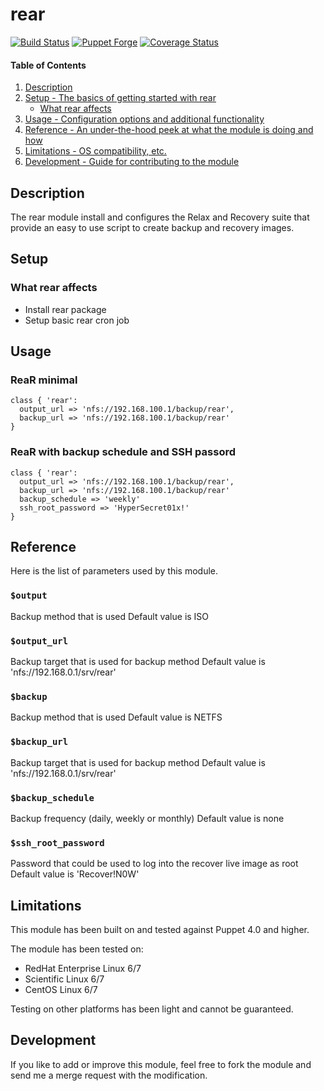 # rear

[![Build Status](https://travis-ci.org/thbe/puppet-rear.png?branch=master)](https://travis-ci.org/thbe/puppet-rear)
[![Puppet Forge](https://img.shields.io/puppetforge/v/thbe/rear.svg)](https://forge.puppetlabs.com/thbe/rear)
[![Coverage Status](https://coveralls.io/repos/thbe/puppet-rear/badge.svg?branch=master&service=github)](https://coveralls.io/github/thbe/puppet-rear?branch=master)

#### Table of Contents

1. [Description](#description)
1. [Setup - The basics of getting started with rear](#setup)
    * [What rear affects](#what-rear-affects)
1. [Usage - Configuration options and additional functionality](#usage)
1. [Reference - An under-the-hood peek at what the module is doing and how](#reference)
1. [Limitations - OS compatibility, etc.](#limitations)
1. [Development - Guide for contributing to the module](#development)

## Description

The rear module install and configures the Relax and Recovery suite that provide
an easy to use script to create backup and recovery images.

## Setup

### What rear affects

* Install rear package
* Setup basic rear cron job

## Usage

### ReaR minimal

```puppet
class { 'rear':
  output_url => 'nfs://192.168.100.1/backup/rear',
  backup_url => 'nfs://192.168.100.1/backup/rear'
}
```

### ReaR with backup schedule and SSH passord

```puppet
class { 'rear':
  output_url => 'nfs://192.168.100.1/backup/rear',
  backup_url => 'nfs://192.168.100.1/backup/rear'
  backup_schedule => 'weekly'
  ssh_root_password => 'HyperSecret01x!'
}
```

## Reference

Here is the list of parameters used by this module.

### `$output`

Backup method that is used
Default value is ISO

### `$output_url`

Backup target that is used for backup method
Default value is 'nfs://192.168.0.1/srv/rear'

### `$backup`

Backup method that is used
Default value is NETFS

### `$backup_url`

Backup target that is used for backup method
Default value is 'nfs://192.168.0.1/srv/rear'

### `$backup_schedule`

Backup frequency (daily, weekly or monthly)
Default value is none

### `$ssh_root_password`

Password that could be used to log into the recover live image as root
Default value is 'Recover!N0W'

## Limitations

This module has been built on and tested against Puppet 4.0 and higher.

The module has been tested on:

* RedHat Enterprise Linux 6/7
* Scientific Linux 6/7
* CentOS Linux 6/7

Testing on other platforms has been light and cannot be guaranteed.

## Development

If you like to add or improve this module, feel free to fork the module and send
me a merge request with the modification.
